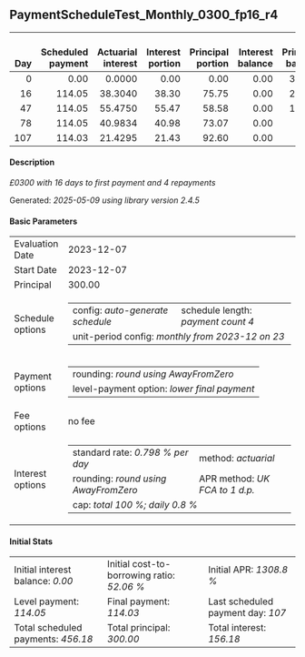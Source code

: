 <h2>PaymentScheduleTest_Monthly_0300_fp16_r4</h2>
<table>
    <thead style="vertical-align: bottom;">
        <th style="text-align: right;">Day</th>
        <th style="text-align: right;">Scheduled payment</th>
        <th style="text-align: right;">Actuarial interest</th>
        <th style="text-align: right;">Interest portion</th>
        <th style="text-align: right;">Principal portion</th>
        <th style="text-align: right;">Interest balance</th>
        <th style="text-align: right;">Principal balance</th>
        <th style="text-align: right;">Total actuarial interest</th>
        <th style="text-align: right;">Total interest</th>
        <th style="text-align: right;">Total principal</th>
    </thead>
    <tr style="text-align: right;">
        <td class="ci00">0</td>
        <td class="ci01" style="white-space: nowrap;">0.00</td>
        <td class="ci02">0.0000</td>
        <td class="ci03">0.00</td>
        <td class="ci04">0.00</td>
        <td class="ci05">0.00</td>
        <td class="ci06">300.00</td>
        <td class="ci07">0.0000</td>
        <td class="ci08">0.00</td>
        <td class="ci09">0.00</td>
    </tr>
    <tr style="text-align: right;">
        <td class="ci00">16</td>
        <td class="ci01" style="white-space: nowrap;">114.05</td>
        <td class="ci02">38.3040</td>
        <td class="ci03">38.30</td>
        <td class="ci04">75.75</td>
        <td class="ci05">0.00</td>
        <td class="ci06">224.25</td>
        <td class="ci07">38.3040</td>
        <td class="ci08">38.30</td>
        <td class="ci09">75.75</td>
    </tr>
    <tr style="text-align: right;">
        <td class="ci00">47</td>
        <td class="ci01" style="white-space: nowrap;">114.05</td>
        <td class="ci02">55.4750</td>
        <td class="ci03">55.47</td>
        <td class="ci04">58.58</td>
        <td class="ci05">0.00</td>
        <td class="ci06">165.67</td>
        <td class="ci07">93.7790</td>
        <td class="ci08">93.77</td>
        <td class="ci09">134.33</td>
    </tr>
    <tr style="text-align: right;">
        <td class="ci00">78</td>
        <td class="ci01" style="white-space: nowrap;">114.05</td>
        <td class="ci02">40.9834</td>
        <td class="ci03">40.98</td>
        <td class="ci04">73.07</td>
        <td class="ci05">0.00</td>
        <td class="ci06">92.60</td>
        <td class="ci07">134.7624</td>
        <td class="ci08">134.75</td>
        <td class="ci09">207.40</td>
    </tr>
    <tr style="text-align: right;">
        <td class="ci00">107</td>
        <td class="ci01" style="white-space: nowrap;">114.03</td>
        <td class="ci02">21.4295</td>
        <td class="ci03">21.43</td>
        <td class="ci04">92.60</td>
        <td class="ci05">0.00</td>
        <td class="ci06">0.00</td>
        <td class="ci07">156.1919</td>
        <td class="ci08">156.18</td>
        <td class="ci09">300.00</td>
    </tr>
</table>
<h4>Description</h4>
<p><i>£0300 with 16 days to first payment and 4 repayments</i></p>
<p>Generated: <i>2025-05-09 using library version 2.4.5</i></p>
<h4>Basic Parameters</h4>
<table>
    <tr>
        <td>Evaluation Date</td>
        <td>2023-12-07</td>
    </tr>
    <tr>
        <td>Start Date</td>
        <td>2023-12-07</td>
    </tr>
    <tr>
        <td>Principal</td>
        <td>300.00</td>
    </tr>
    <tr>
        <td>Schedule options</td>
        <td>
            <table>
                <tr>
                    <td>config: <i>auto-generate schedule</i></td>
                    <td>schedule length: <i><i>payment count</i> 4</i></td>
                </tr>
                <tr>
                    <td colspan="2" style="white-space: nowrap;">unit-period config: <i>monthly from 2023-12 on 23</i></td>
                </tr>
            </table>
        </td>
    </tr>
    <tr>
        <td>Payment options</td>
        <td>
            <table>
                <tr>
                    <td>rounding: <i>round using AwayFromZero</i></td>
                </tr>
                <tr>
                    <td>level-payment option: <i>lower&nbsp;final&nbsp;payment</i></td>
                </tr>
            </table>
        </td>
    </tr>
    <tr>
        <td>Fee options</td>
        <td>no fee
        </td>
    </tr>
    <tr>
        <td>Interest options</td>
        <td>
            <table>
                <tr>
                    <td>standard rate: <i>0.798 % per day</i></td>
                    <td>method: <i>actuarial</i></td>
                </tr>
                <tr>
                    <td>rounding: <i>round using AwayFromZero</i></td>
                    <td>APR method: <i>UK FCA to 1 d.p.</i></td>
                </tr>
                <tr>
                    <td colspan="2">cap: <i>total 100 %; daily 0.8 %</td>
                </tr>
            </table>
        </td>
    </tr>
</table>
<h4>Initial Stats</h4>
<table>
    <tr>
        <td>Initial interest balance: <i>0.00</i></td>
        <td>Initial cost-to-borrowing ratio: <i>52.06 %</i></td>
        <td>Initial APR: <i>1308.8 %</i></td>
    </tr>
    <tr>
        <td>Level payment: <i>114.05</i></td>
        <td>Final payment: <i>114.03</i></td>
        <td>Last scheduled payment day: <i>107</i></td>
    </tr>
    <tr>
        <td>Total scheduled payments: <i>456.18</i></td>
        <td>Total principal: <i>300.00</i></td>
        <td>Total interest: <i>156.18</i></td>
    </tr>
</table>